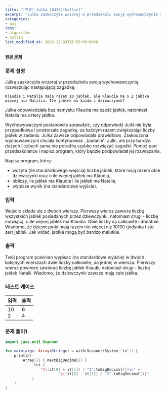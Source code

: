 ```yaml
---
title: "[백준] Julka (8437)(kotlin)"
excerpt: "Julka zaskoczyła wczoraj w przedszkolu swoją wychowawczynię rozwiązując następującą zagadkę"
categories:
- boj
tags:
- algorithm
- kotlin
last_modified_at: 2020-12-03T15:55:00+0900
---
```



**[원본 문제](https://www.acmicpc.net/problem/8437)**

### 문제 설명

Julka zaskoczyła wczoraj w przedszkolu swoją wychowawczynię rozwiązując następującą zagadkę:

    Klaudia i Natalia mają razem 10 jabłek, ale Klaudia ma o 2 jabłka więcej niż Natalia. Ile jabłek ma każda z dziewczynek?

Julka odpowiedziała bez namysłu: Klaudia ma sześć jabłek, natomiast Natalia ma cztery jabłka.

Wychowywaczyni postanowiła sprawdzić, czy odpowiedź Julki nie była przypadkowa i powtarzała zagadkę, za każdym razem zwiększając liczby jabłek w zadaniu. Julka zawsze odpowiadała prawidłowo. Zaskoczona wychowawczyni chciała kontynuować ,,badanie'' Julki, ale przy bardzo dużych liczbach sama nie potrafiła szybko rozwiązać zagadki. Pomóż pani przedszkolance i napisz program, który będzie podpowiadał jej rozwiązania.

Napisz program, który:

* wczyta (ze standardowego wejścia) liczbę jabłek, które mają razem obie dziewczynki oraz o ile więcej jabłek ma Klaudia,
* obliczy, ile jabłek ma Klaudia i ile jabłek ma Natalia,
* wypisze wynik (na standardowe wyjście).



### 입력

Wejście składa się z dwóch wierszy. Pierwszy wiersz zawiera liczbę wszystkich jabłek posiadanych przez dziewczynki, natomiast drugi - liczbę mówiącą, o ile więcej jabłek ma Klaudia. Obie liczby są całkowite i dodatnie. Wiadomo, że dziewczynki mają razem nie więcej niż 10100 (jedynka i sto zer) jabłek. Jak widać, jabłka mogą być bardzo malutkie.

### 출력

Twój program powinien wypisać (na standardowe wyjście) w dwóch kolejnych wierszach dwie liczby całkowite, po jednej w wierszu. Pierwszy wiersz powinien zawierać liczbę jabłek Klaudii, natomiast drugi - liczbę jabłek Natalii. Wiadomo, że dziewczynki zawsze mają całe jabłka.

### 테스트 케이스

|입력|출력|
|-----|-----|
|10<br>2|6<br>4|

### 문제 풀이1 
```kotlin
import java.util.Scanner

fun main(args: Array<String>) = with(Scanner(System.`in`)) {
    println(
        Array(2) { nextBigDecimal() }
            .let {
                "${(it[0] + it[1]) / "2".toBigDecimal()}\n" +
                        "${(it[0] - it[1]) / "2".toBigDecimal()}"
            }
    )
}
```